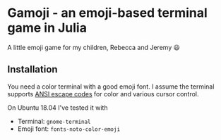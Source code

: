# Gamoji - an emoji-based terminal game in Julia

A little emoji game for my children, Rebecca and Jeremy 😃


## Installation

You need a color terminal with a good emoji font.  I assume the terminal
supports [ANSI escape codes](https://en.wikipedia.org/wiki/ANSI_escape_code)
for color and various cursor control.

On Ubuntu 18.04 I've tested it with

* Terminal: `gnome-terminal`
* Emoji font: `fonts-noto-color-emoji`

